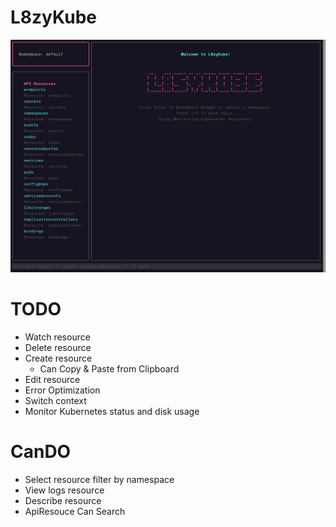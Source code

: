# L8zyKube

<img src="./assets/L8zyKube.png"/>

# TODO
- Watch resource 
- Delete resource
- Create resource 
    - Can Copy & Paste from Clipboard
- Edit resource 
- Error Optimization
- Switch context
- Monitor Kubernetes status and disk usage


# CanDO
- Select resource filter by namespace
- View logs resource
- Describe resource 
- ApiResouce Can Search
